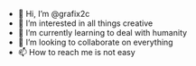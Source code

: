 - 👋 Hi, I’m @grafix2c
- 👀 I’m interested in all things creative
- 🌱 I’m currently learning to deal with humanity
- 💞️ I’m looking to collaborate on everything
- 📫 How to reach me is not easy

<!---
grafix2c/grafix2c is a ✨ special ✨ repository because its `README.md` (this file) appears on your GitHub profile.
You can click the Preview link to take a look at your changes.
--->
